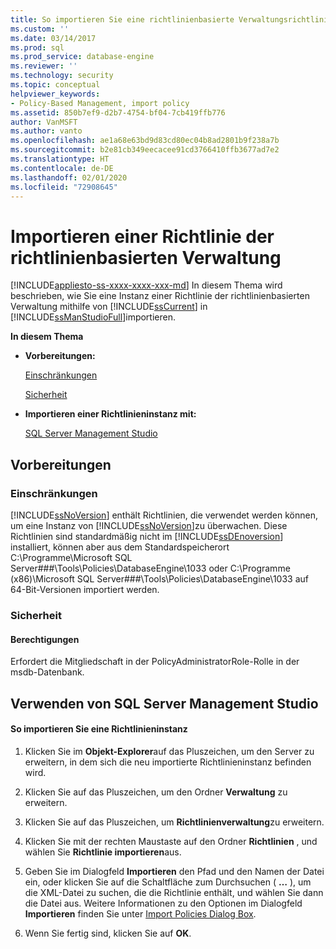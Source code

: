 ```yaml
---
title: So importieren Sie eine richtlinienbasierte Verwaltungsrichtlinie | Microsoft-Dokumentation
ms.custom: ''
ms.date: 03/14/2017
ms.prod: sql
ms.prod_service: database-engine
ms.reviewer: ''
ms.technology: security
ms.topic: conceptual
helpviewer_keywords:
- Policy-Based Management, import policy
ms.assetid: 850b7ef9-d2b7-4754-bf04-7cb419ffb776
author: VanMSFT
ms.author: vanto
ms.openlocfilehash: ae1a68e63bd9d83cd80ec04b8ad2801b9f238a7b
ms.sourcegitcommit: b2e81cb349eecacee91cd3766410ffb3677ad7e2
ms.translationtype: HT
ms.contentlocale: de-DE
ms.lasthandoff: 02/01/2020
ms.locfileid: "72908645"
---
```

# <a name="import-a-policy-based-management-policy"></a>Importieren einer Richtlinie der richtlinienbasierten Verwaltung
[!INCLUDE[appliesto-ss-xxxx-xxxx-xxx-md](../../includes/appliesto-ss-xxxx-xxxx-xxx-md.md)]
  In diesem Thema wird beschrieben, wie Sie eine Instanz einer Richtlinie der richtlinienbasierten Verwaltung mithilfe von [!INCLUDE[ssCurrent](../../includes/sscurrent-md.md)] in [!INCLUDE[ssManStudioFull](../../includes/ssmanstudiofull-md.md)]importieren.  
  
 **In diesem Thema**  
  
-   **Vorbereitungen:**  
  
     [Einschränkungen](#Restrictions)  
  
     [Sicherheit](#Security)  
  
-   **Importieren einer Richtlinieninstanz mit:**  
  
     [SQL Server Management Studio](#SSMSProcedure)  
  
##  <a name="BeforeYouBegin"></a> Vorbereitungen  
  
###  <a name="Restrictions"></a> Einschränkungen  
 [!INCLUDE[ssNoVersion](../../includes/ssnoversion-md.md)] enthält Richtlinien, die verwendet werden können, um eine Instanz von [!INCLUDE[ssNoVersion](../../includes/ssnoversion-md.md)]zu überwachen. Diese Richtlinien sind standardmäßig nicht im [!INCLUDE[ssDEnoversion](../../includes/ssdenoversion-md.md)] installiert, können aber aus dem Standardspeicherort C:\Programme\Microsoft SQL Server\###\Tools\Policies\DatabaseEngine\1033 oder C:\Programme (x86)\Microsoft SQL Server\###\Tools\Policies\DatabaseEngine\1033 auf 64-Bit-Versionen importiert werden.
  
###  <a name="Security"></a> Sicherheit  
  
####  <a name="Permissions"></a> Berechtigungen  
 Erfordert die Mitgliedschaft in der PolicyAdministratorRole-Rolle in der msdb-Datenbank.  
  
##  <a name="SSMSProcedure"></a> Verwenden von SQL Server Management Studio  
  
#### <a name="to-import-a-policy-instance"></a>So importieren Sie eine Richtlinieninstanz  
  
1.  Klicken Sie im **Objekt-Explorer**auf das Pluszeichen, um den Server zu erweitern, in dem sich die neu importierte Richtlinieninstanz befinden wird.  
  
2.  Klicken Sie auf das Pluszeichen, um den Ordner **Verwaltung** zu erweitern.  
  
3.  Klicken Sie auf das Pluszeichen, um **Richtlinienverwaltung**zu erweitern.  
  
4.  Klicken Sie mit der rechten Maustaste auf den Ordner **Richtlinien** , und wählen Sie **Richtlinie importieren**aus.  
  
5.  Geben Sie im Dialogfeld **Importieren** den Pfad und den Namen der Datei ein, oder klicken Sie auf die Schaltfläche zum Durchsuchen ( **…** ), um die XML-Datei zu suchen, die die Richtlinie enthält, und wählen Sie dann die Datei aus. Weitere Informationen zu den Optionen im Dialogfeld **Importieren** finden Sie unter [Import Policies Dialog Box](../../relational-databases/policy-based-management/import-policies-dialog-box.md).  
  
6.  Wenn Sie fertig sind, klicken Sie auf **OK**.  

